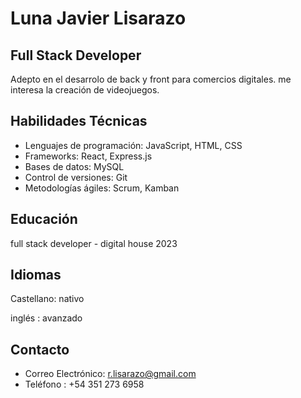 # Luna Javier Lisarazo

## Full Stack Developer

Adepto en el desarrolo de back y front para comercios digitales. me interesa la creación de videojuegos.

## Habilidades Técnicas

- Lenguajes de programación: JavaScript, HTML, CSS
- Frameworks: React, Express.js
- Bases de datos: MySQL
- Control de versiones: Git
- Metodologías ágiles: Scrum, Kamban

## Educación
full stack developer - digital house 2023

## Idiomas
Castellano: nativo

inglés : avanzado

## Contacto
- Correo Electrónico: r.lisarazo@gmail.com
- Teléfono : +54 351 273 6958
